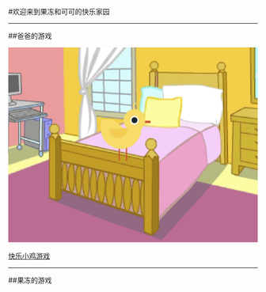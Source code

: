 #欢迎来到果冻和可可的快乐家园  

****  

##爸爸的游戏  

![快乐小鸡](pic/chiken.png)  

[快乐小鸡游戏](https://rackywei.github.io/scratchrelease/happychicken%20V1.5.html)  

****  

##果冻的游戏
